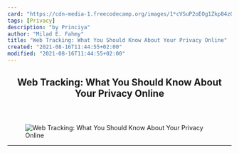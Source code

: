 ```yaml
---
card: "https://cdn-media-1.freecodecamp.org/images/1*cVSuP2oEOg1Zkp84zQN1rQ.jpeg"
tags: [Privacy]
description: "by Princiya"
author: "Milad E. Fahmy"
title: "Web Tracking: What You Should Know About Your Privacy Online"
created: "2021-08-16T11:44:55+02:00"
modified: "2021-08-16T11:44:55+02:00"
---
```

<div class="site-wrapper">
<main id="site-main" class="site-main outer">
<div class="inner">
<article class="post-full post tag-privacy tag-tech tag-internet tag-technology tag-security ">
<header class="post-full-header">
<h1 class="post-full-title">Web Tracking: What You Should Know About Your Privacy Online</h1>
</header>
<figure class="post-full-image">
<picture>
<source media="(max-width: 700px)" sizes="1px" srcset="data:image/gif;base64,R0lGODlhAQABAIAAAAAAAP///yH5BAEAAAAALAAAAAABAAEAAAIBRAA7 1w">
<source media="(min-width: 701px)" sizes="(max-width: 800px) 400px,
(max-width: 1170px) 700px,
1400px" srcset="https://cdn-media-1.freecodecamp.org/images/1*cVSuP2oEOg1Zkp84zQN1rQ.jpeg 300w,
https://cdn-media-1.freecodecamp.org/images/1*cVSuP2oEOg1Zkp84zQN1rQ.jpeg 600w,
https://cdn-media-1.freecodecamp.org/images/1*cVSuP2oEOg1Zkp84zQN1rQ.jpeg 1000w,
https://cdn-media-1.freecodecamp.org/images/1*cVSuP2oEOg1Zkp84zQN1rQ.jpeg 2000w">
<img onerror="this.style.display='none'" src="https://cdn-media-1.freecodecamp.org/images/1*cVSuP2oEOg1Zkp84zQN1rQ.jpeg" alt="Web Tracking: What You Should Know About Your Privacy Online">
</picture>
</figure>
<section class="post-full-content">
<div class="post-content medium-migrated-article">
</div>
<hr>
</section>
</article>
</div>
</main>
</div>
<!-- Google Tag Manager (noscript) -->
<!-- End Google Tag Manager (noscript) -->
